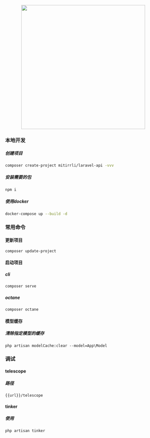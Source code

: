 <p align="center"><a href="https://laravel.com" target="_blank"><img src="https://raw.githubusercontent.com/laravel/art/master/logo-lockup/5%20SVG/2%20CMYK/1%20Full%20Color/laravel-logolockup-cmyk-red.svg" width="400"></a></p>

### 本地开发

##### 创建项目

```bash
composer create-project mitirrli/laravel-api -vvv
```

##### 安装需要的包

```bash
npm i
```

##### 使用docker

```bash
docker-compose up --build -d
```

### 常用命令

#### 更新项目

```
composer update-project
```

#### 启动项目

##### cli

```bash
composer serve
```

##### octane

```
composer octane
```

#### 模型缓存

##### 清除指定模型的缓存

```
php artisan modelCache:clear --model=App\Model
```

### 调试

#### telescope

##### 路径

```
{{url}}/telescope
```

#### tinker

##### 使用

```
php artisan tinker
```
